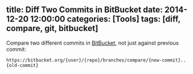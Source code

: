 title: Diff Two Commits in BitBucket
date: 2014-12-20 12:00:00
categories: [Tools]
tags: [diff, compare, git, bitbucket]
---

Compare two different commits in [BitBucket], not just against previous commit:

```
https://bitbucket.org/{user}/{repo}/branches/compare/{new-commit}..{old-commit}
```

[BitBucket]: https://bitbucket.org/

